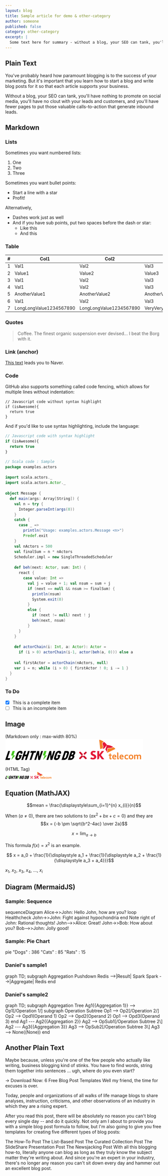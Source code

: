 ```yaml
---
layout: blog
title: Sample article for demo & other-category
author: someone
published: false
category: other-category
excerpt: |
  Some text here for summary - without a blog, your SEO can tank, you'll have nothing to promote on social media, you'll have no clout with your leads and customers, and you'll have fewer pages to put those valuable calls-to-action that generate inbound leads.
---
```


## Plain Text

You've probably heard how paramount blogging is to the success of your marketing. But it's important that you learn how to start a blog and write blog posts for it so that each article supports your business.

Without a blog, your SEO can tank, you'll have nothing to promote on social media, you'll have no clout with your leads and customers, and you'll have fewer pages to put those valuable calls-to-action that generate inbound leads.

<!-- more -->

## Markdown

### Lists

Sometimes you want numbered lists:

1. One
2. Two
3. Three

Sometimes you want bullet points:

* Start a line with a star
* Profit!

Alternatively,

- Dashes work just as well
- And if you have sub points, put two spaces before the dash or star:
  - Like this
  - And this

### Table

| # | Col1 | Col2 | Col3 |
| - | ---- | ---- | ---- |
| 1 | Val1 | Val2 | Val3 |
| 2 | Value1 | Value2 | Value3 |
| 3 | Val1 | Val2 | Val3 |
| 4 | Val1 | Val2 | Val3 |
| 5 | AnotherValue1 | AnotherValue2 | AnotherValue3 |
| 6 | Val1 | Val2 | Val3 |
| 7 | LongLongValue1234567890 | LongLongValue1234567890 | VeryVeryLongLongValue1234567890 |

### Quotes

> Coffee. The finest organic suspension ever devised... I beat the Borg with it.

### Link (anchor)

[This text](https://naver.com) leads you to Naver.

### Code

GitHub also supports something called code fencing, which allows for multiple lines without indentation:

```
// Javascript code without syntax highlight
if (isAwesome){
  return true
}
```

And if you'd like to use syntax highlighting, include the language:

```javascript
// Javascript code with syntax highlight
if (isAwesome){
  return true
}
```

```scala
// Scala code : Sample
package examples.actors

import scala.actors._
import scala.actors.Actor._

object Message {
  def main(args: Array[String]) {
    val n = try {
      Integer.parseInt(args(0))
    }
    catch {
      case _ =>
        println("Usage: examples.actors.Message <n>")
        Predef.exit
    }
    val nActors = 500
    val finalSum = n * nActors
    Scheduler.impl = new SingleThreadedScheduler

    def beh(next: Actor, sum: Int) {
      react {
        case value: Int =>
          val j = value + 1; val nsum = sum + j
          if (next == null && nsum >= finalSum) {
            println(nsum)
            System.exit(0)
          }
          else {
            if (next != null) next ! j
            beh(next, nsum)
          }
      }
    }

    def actorChain(i: Int, a: Actor): Actor =
      if (i > 0) actorChain(i-1, actor(beh(a, 0))) else a

    val firstActor = actorChain(nActors, null)
    var i = n; while (i > 0) { firstActor ! 0; i -= 1 }
  }
}
```

### To Do

- [x] This is a complete item
- [ ] This is an incomplete item

## Image

(Markdown only : max-width 80%)<br />
![sample image](/assets/img/clients/SKtelecom.png)

(HTML Tag)<br />
<img src="/assets/img/clients/SKtelecom.png" width="150px" border="0" />

## Equation (MathJAX)

<!-- http://atomurl.net/math/ -->

$$mean = \frac{\displaystyle\sum_{i=1}^{n} x_{i}}{n}$$

When $(a \ne 0)$, there are two solutions to $(ax^2 + bx + c = 0)$ and they are $$x = {-b \pm \sqrt{b^2-4ac} \over 2a}$$

$$x = \lim_{a \rightarrow b}$$

This formula $f(x) = x^2$ is an example.

$$ x = a_0 + \frac{1}{\displaystyle a_1 + \frac{1}{\displaystyle a_2 + \frac{1}{\displaystyle a_3 + a_4}}}$$

$x_1$, $x_2$, $x_3$, $x_4$, ..., $x_i$

## Diagram (MermaidJS)

### Sample: Sequence

<div class="mermaid">
sequenceDiagram
Alice->>John: Hello John, how are you?
loop Healthcheck
    John->>John: Fight against hypochondria
end
Note right of John: Rational thoughts!
John-->>Alice: Great!
John->>Bob: How about you?
Bob-->>John: Jolly good!
</div>

### Sample: Pie Chart

<div class="mermaid">
pie
"Dogs" : 386
"Cats" : 85
"Rats" : 15
</div>

### Daniel's sample1

<div class="mermaid">
graph TD;
subgraph Aggregation Pushdown
Redis -->|Result| Spark
Spark -->|Aggregate| Redis
end
</div>

### Daniel's sample2

<div class="mermaid">
graph TD;
subgraph Aggregation Tree
Ag1{{Aggregation 1}} --> Op1[/Operation 1/]
subgraph Operation Subtree
Op1 --> Op2[/Operation 2/]
Op2 --> Opd1(Operand 1)
Op2 --> Opd2(Operand 2)
Op1 --> Opd3(Operand 3)
end
Ag1 --- Ag2{{Aggregation 2}}
Ag2 --> OpSub1[/Operation Subtree 2\]
Ag2 --- Ag3{{Aggregation 3}}
Ag3 --> OpSub2[/Operation Subtree 3\]
Ag3 --> None((None))
end
</div>

## Another Plain Text

Maybe because, unless you're one of the few people who actually like writing, business blogging kind of stinks. You have to find words, string them together into sentences ... ugh, where do you even start?

→ Download Now: 6 Free Blog Post Templates
Well my friend, the time for excuses is over.

Today, people and organizations of all walks of life manage blogs to share analyses, instruction, criticisms, and other observations of an industry in which they are a rising expert.

After you read this post, there will be absolutely no reason you can't blog every single day -- and do it quickly. Not only am I about to provide you with a simple blog post formula to follow, but I'm also going to give you free templates for creating five different types of blog posts:

The How-To Post
The List-Based Post
The Curated Collection Post
The SlideShare Presentation Post
The Newsjacking Post
With all this blogging how-to, literally anyone can blog as long as they truly know the subject matter they're writing about. And since you're an expert in your industry, there's no longer any reason you can't sit down every day and hammer out an excellent blog post.